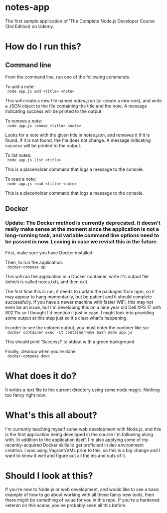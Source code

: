 # notes-app
The first sample application of 'The Complete Node.js Developer Course (3rd Edition) on Udemy.

# How do I run this?
## Command line
From the command line, run one of the following commands.

To add a note:  
<code>
node app.js add \<title\> \<note\>
</code>

This will create a new file named <i>notes.json</i> (or create a new one), and write a JSON object to the file containing the title and the note. A message indicating success will be printed to the output.

To remove a note:  
<code>
node app.js remove \<title\> \<note\>
</code>

Looks for a note with the given title in <i>notes.json</i>, and removes it if it is found. If it is not found, the file does not change. A message indicating success will be printed to the output.

To list notes:  
<code>
node app.js list \<title\>
</code>

This is a placeholder command that logs a message to the console.

To read a note:  
<code>
node app.js read \<title\> \<note\>
</code>

This is a placeholder command that logs a message to the console.

## Docker

### Update: The Docker method is currently deprecated. It doesn't really make sense at the moment since the application is not a long-running task, and variable command line options need to be passed in now. Leaving in case we revisit this in the future.
First, make sure you have Docker installed.  

Then, to run the application:  
<code>
docker-compose up
</code>

This will run the application in a Docker container, write it's output file (which is called notes.txt), and then exit.

The first time this is run, it needs to update the packages from npm, so it may appear to hang momentarily, but be patient and it should complete successfully. If you have a newer machine with faster WiFi, this may not even be an issue, but I'm developing this on a nine year old Dell XPS 17 with 802.11n so I thought I'd mention it just in case. I might look into providing some output at this step just so it's clear what's happening.

In order to see the colored output, you must enter the continer like so:  
<code>
docker container exec -it <i>containername</i> bash
node app.js
</code>

This should print 'Success!' to stdout with a green background.

Finally, cleanup when you're done:  
<code>
docker-compose down
</code>

# What does it do?
It writes a text file to the current directory using some node magic. Nothing too fancy right now.

# What's this all about?
I'm currently teaching myself some web development with Node.js, and this is the first application being developed in the course I'm following along with. In addition to the application itself, I'm also applying some of my recently-acquired Docker skills to get proficient in dev environment creation. I was using Vagrant/VMs prior to this, so this is a big change and I want to know it well and figure out all the ins and outs of it.

# Should I look at this?
If you're new to Node.js or web development, and would like to see a basic example of how to go about working with all these fancy new tools, then there might be something of value for you in this repo. If you're a hardened veteran on this scene, you've probably seen all this before.